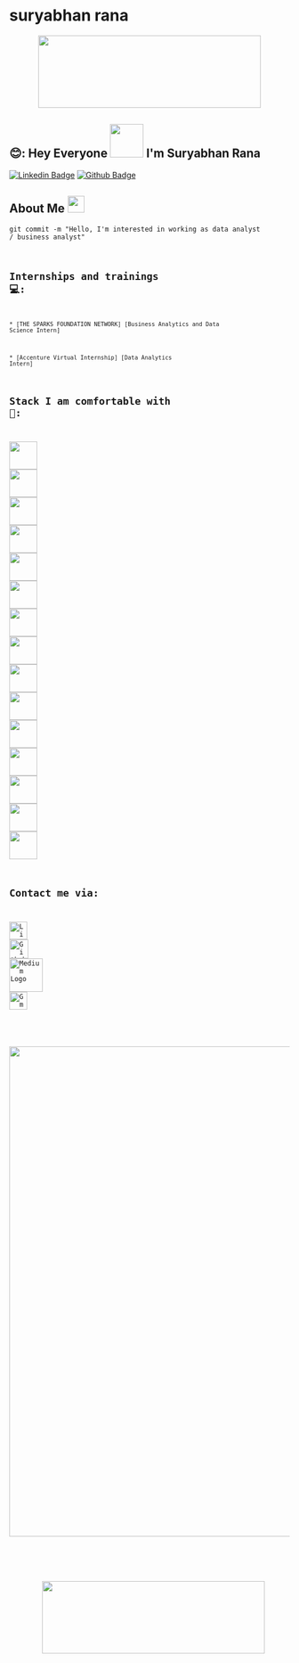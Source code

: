 # suryabhan rana


<!---
SuryabhanRana/SuryabhanRana is a ✨ special ✨ repository because its `README.md` (this file) appears on your GitHub profile.
You can click the Preview link to take a look at your changes.
--->

<p align="center">
  <img src="https://cliply.co/wp-content/uploads/2021/08/472108440_HELLO_STICKER_400px.gif" height="130" width="400">
</p>
 
## 😊: Hey Everyone <img src="https://cliply.co/wp-content/uploads/2019/06/391906110_WAVING_HAND_400px.gif" width="60px"> I'm Suryabhan Rana 

[![Linkedin Badge](https://img.shields.io/badge/linkedin-%230077B5.svg?&style=for-the-badge&logo=linkedin&logoColor=white)](https://www.linkedin.com/in/ranasurya/)
[![Github Badge](https://img.shields.io/badge/github-%23100000.svg?&style=for-the-badge&logo=github&logoColor=white)](https://github.com/SuryabhanRana)






## About Me <img src="https://github.com/TheDudeThatCode/TheDudeThatCode/blob/master/Assets/Mario_Hello_Big.gif" width="30px">
<code>git commit -m "Hello, I'm interested in working as data analyst / business analyst"

  
  
  

## Internships and trainings 💻: 
<code>* [THE SPARKS FOUNDATION NETWORK] [Business Analytics and Data Science Intern]</code>
  
  
<code>* [Accenture Virtual Internship] [Data Analytics Intern]</code>      
  



  
  
  
  
## Stack I am comfortable with 🚀:
<code><img height="50" src="https://www.vectorlogo.zone/logos/python/python-ar21.svg"></code>
<code><img height="50" src="https://github.com/AwesomeLogos/logomono/blob/gh-pages/logos/tableau-software.svg"></code>
<code><img height="50" src="https://www.vectorlogo.zone/logos/r-project/r-project-ar21.svg"></code>
<code><img height="50" src="https://www.vectorlogo.zone/logos/mysql/mysql-horizontal.svg"></code>
<code><img height="50" src="https://www.vectorlogo.zone/logos/github/github-ar21.svg"></code>
<code><img height="50" src="https://www.vectorlogo.zone/logos/jupyter/jupyter-ar21.svg"></code>
<code><img height="50" src="https://www.vectorlogo.zone/logos/numpy/numpy-ar21.svg"></code>
<code><img height="50" src="https://pandas.pydata.org/static/img/pandas.svg"></code>
<code><img height="50" src="https://upload.wikimedia.org/wikipedia/commons/thumb/5/5f/Microsoft_Office_logo_%282019%E2%80%93present%29.svg/768px-Microsoft_Office_logo_%282019%E2%80%93present%29.svg.png?20220617141445"></code>
<code><img height="50" src="https://www.fullstackpython.com/img/logos/matplotlib.png"></code>
<code><img height="50" src="https://www.vectorlogo.zone/logos/w3_html5/w3_html5-ar21.svg"></code>
<code><img height="50" src="https://upload.wikimedia.org/wikipedia/commons/thumb/c/cf/New_Power_BI_Logo.svg/120px-New_Power_BI_Logo.svg.png?20210102182532"></code>
<code><img height="50" src="https://seaborn.pydata.org/_images/logo-wide-lightbg.svg"></code>
<code><img height="50" src="https://seeklogo.com/images/M/microsoft-excel-logo-F8C90B4427-seeklogo.com.png"></code>
<code><img height="50" src="https://plotly.com/all_static/images/icon-dash.png"></code>
  
  
  
  
  
## Contact me via:

 [<img src="https://github.com/TheDudeThatCode/TheDudeThatCode/blob/master/Assets/Linkedin.svg" alt="Linkedin Logo" width="32">](https://www.linkedin.com/in/ranasurya/)  [<img src="https://cdn.svgporn.com/logos/github-icon.svg" alt="Github logo" width="34">](https://github.com/SuryabhanRana)  [<img src="https://cdn.svgporn.com/logos/medium.svg" alt="Medium Logo" width="60">](https://medium.com/@suryabhanrana981)  [<img src="https://github.com/TheDudeThatCode/TheDudeThatCode/blob/master/Assets/Gmail.svg" alt="Gmail logo" height="32">](mailto:suryabhanrana981@gmail.com)

<p align="center">
  <img src="https://media1.giphy.com/media/qgQUggAC3Pfv687qPC/giphy.gif?cid=ecf05e478ad5hxu2rar4hkruia6uq8k8hzv6exvvan27clsd&rid=giphy.gif&ct=g" width="880">
</p> 

 <p align="center">
  <img src="https://cliply.co/wp-content/uploads/2021/08/472108170_THANK_YOU_STICKER_400px.gif" height="130" width="400">
</p>
 
